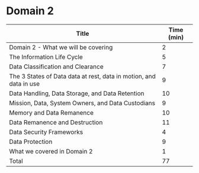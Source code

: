 # Domain 2

| Title                                                        | Time (min) |
| ------------------------------------------------------------ | ---------- |
| Domain 2 - What we will be  covering                         | 2          |
| The  Information Life Cycle                                  | 5          |
| Data Classification and  Clearance                           | 7          |
| The  3 States of Data data at rest, data in motion, and data in use | 9          |
| Data Handling, Data Storage, and  Data Retention             | 10         |
| Mission,  Data, System Owners, and Data Custodians           | 9          |
| Memory and Data Remanence                                    | 10         |
| Data  Remanence and Destruction                              | 11         |
| Data Security Frameworks                                     | 4          |
| Data  Protection                                             | 9          |
| What we covered in Domain 2                                  | 1          |
| Total                                                        | 77         |